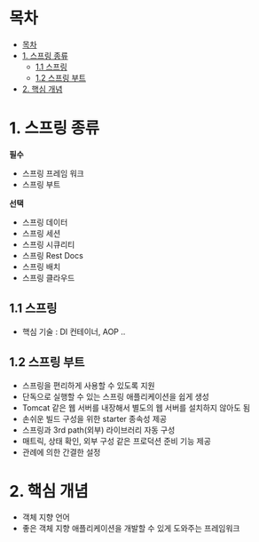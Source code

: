 # 목차
- [목차](#목차)
- [1. 스프링 종류](#1-스프링-종류)
  - [1.1 스프링](#11-스프링)
  - [1.2 스프링 부트](#12-스프링-부트)
- [2. 핵심 개념](#2-핵심-개념)

# 1. 스프링 종류

**필수**
- 스프링 프레임 워크
- 스프링 부트

**선택**
- 스프링 데이터
- 스프링 세션
- 스프링 시큐리티
- 스프링 Rest Docs
- 스프링 배치
- 스프링 클라우드

## 1.1 스프링
- 핵심 기술 : DI 컨테이너, AOP ..

## 1.2 스프링 부트
- 스프링을 편리하게 사용할 수 있도록 지원
- 단독으로 실행할 수 있는 스프링 애플리케이션을 쉽게 생성
- Tomcat 같은 웹 서버를 내장해서 별도의 웹 서버를 설치하지 않아도 됨
- 손쉬운 빌드 구성을 위한 starter 종속성 제공
- 스프링과 3rd path(외부) 라이브러리 자동 구성
- 매트릭, 상태 확인, 외부 구성 같은 프로덕션 준비 기능 제공
- 관례에 의한 간결한 설정

# 2. 핵심 개념
- 객체 지향 언어
- 좋은 객체 지향 애플리케이션을 개발할 수 있게 도와주는 프레임워크

